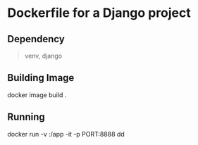 
# Dockerfile for a Django project

## Dependency
> venv, django

## Building Image
docker image build .

## Running
docker run -v <full path to project folder>:/app -it -p PORT:8888 dd
